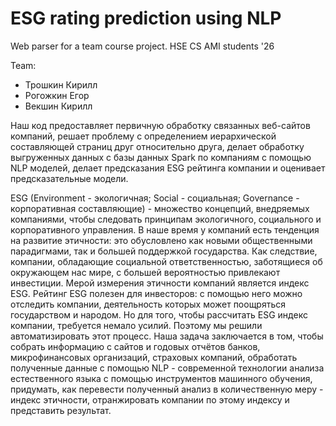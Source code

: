 # ESG rating prediction using NLP 
Web parser for a team course project. 
HSE CS AMI students '26

Team:
- Трошкин Кирилл
- Рогожкин Егор
- Векшин Кирилл

Наш код предоставляет первичную обработку связанных веб-сайтов компаний, решает проблему с определением иерархической составляющей страниц друг относительно друга, делает обработку выгруженных данных с базы данных Spark по компаниям с помощью NLP моделей, делает предсказания ESG рейтинга компании и оценивает предсказательные модели.

ESG (Environment - экологичная; Social - социальная; Governance - корпоративная составляющие) - множество концепций, внедряемых компаниями, чтобы следовать принципам
экологичного, социального и корпоративного управления. В наше время у компаний есть тенденция на развитие этичности: это обусловлено как новыми общественными парадигмами,
так и большей поддержкой государства. Как следствие, компании, обладающие социальной
ответственностью, заботящиеся об окружающем нас мире, с большей вероятностью привлекают инвестиции. Мерой измерения этичности компаний является индекс ESG. Рейтинг ESG
полезен для инвесторов: с помощью него можно отследить компании, деятельность которых
может поощряться государством и народом. Но для того, чтобы рассчитать ESG индекс компании, требуется немало усилий. Поэтому мы решили автоматизировать этот процесс. Наша
задача заключается в том, чтобы собрать информацию с сайтов и годовых отчётов банков,
микрофинансовых организаций, страховых компаний, обработать полученные данные с помощью NLP - современной технологии анализа естественного языка с помощью инструментов
машинного обучения, придумать, как перевести полученный анализ в количественную меру - индекс этичности, отранжировать компании по этому индексу и представить результат.
